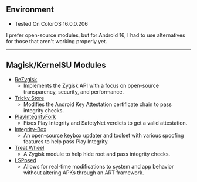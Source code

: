 ## **Environment**
- Tested On ColorOS 16.0.0.206

I prefer open-source modules, but for Android 16, I had to use alternatives for those that aren't working properly yet.

---

## **Magisk/KernelSU Modules**
- [ReZygisk](https://github.com/PerformanC/ReZygisk)
  - Implements the Zygisk API with a focus on open-source transparency, security, and performance.
- [Tricky Store](https://github.com/5ec1cff/TrickyStore)
  - Modifies the Android Key Attestation certificate chain to pass integrity checks.
- [PlayIntegrityFork](https://github.com/osm0sis/PlayIntegrityFork/actions/runs/18437509161)
  - Fixes Play Integrity and SafetyNet verdicts to get a valid attestation.
- [Integrity-Box](https://github.com/MeowDump/Integrity-Box)
  - An open-source keybox updater and toolset with various spoofing features to help pass Play Integrity.
- [Treat Wheel](https://t.me/zygote64_32)
  - A Zygisk module to help hide root and pass integrity checks.
- [LSPosed](https://github.com/JingMatrix/LSPosed)
  - Allows for real-time modifications to system and app behavior without altering APKs through an ART framework.